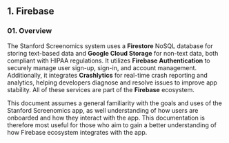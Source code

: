 ## 1. Firebase

### 01. Overview

The Stanford Screenomics system uses a **Firestore** NoSQL database for storing text-based data and **Google Cloud Storage** for non-text data, both compliant with HIPAA regulations. It utilizes **Firebase Authentication** to securely manage user sign-up, sign-in, and account management. Additionally, it integrates **Crashlytics** for real-time crash reporting and analytics, helping developers diagnose and resolve issues to improve app stability. All of these services are part of the **Firebase** ecosystem.

This document assumes a general familiarity with the goals and uses of the Stanford Screenomics app, as well understanding of how users are onboarded and how they interact with the app. This documentation is therefore most useful for those who aim to gain a better understanding of how Firebase ecosystem integrates with the app.
